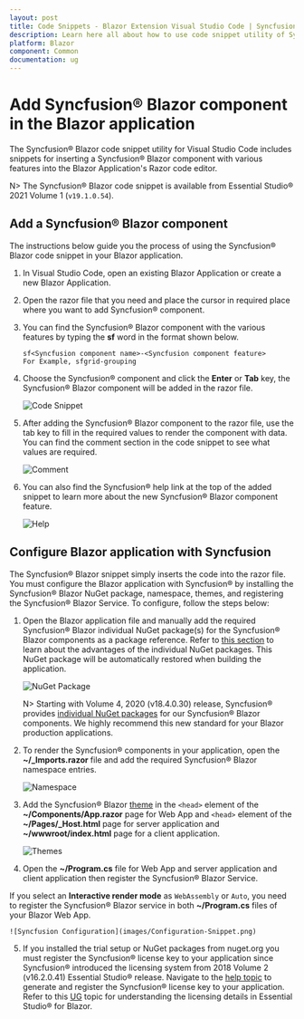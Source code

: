```yaml
---
layout: post
title: Code Snippets - Blazor Extension Visual Studio Code | Syncfusion
description: Learn here all about how to use code snippet utility of Syncfusion Blazor Extension for Visual Studio Code and much more.
platform: Blazor
component: Common
documentation: ug
---
```


# Add Syncfusion&reg; Blazor component in the Blazor application

The Syncfusion&reg; Blazor code snippet utility for Visual Studio Code includes snippets for inserting a Syncfusion&reg; Blazor component with various features into the Blazor Application's Razor code editor.

   N> The Syncfusion&reg; Blazor code snippet is available from Essential Studio&reg; 2021 Volume 1 (`v19.1.0.54`).

## Add a Syncfusion&reg; Blazor component

The instructions below guide you the process of using the Syncfusion&reg; Blazor code snippet in your Blazor application.

1. In Visual Studio Code, open an existing Blazor Application or create a new Blazor Application.

2. Open the razor file that you need and place the cursor in required place where you want to add Syncfusion&reg; component.

3. You can find the Syncfusion&reg; Blazor component with the various features by typing the **sf** word in the format shown below.

    ```
    sf<Syncfusion component name>-<Syncfusion component feature>
    For Example, sfgrid-grouping
    ```
4. Choose the Syncfusion&reg; component and click the **Enter** or **Tab** key, the Syncfusion&reg; Blazor component will be added in the razor file.

    ![Code Snippet](images/codesnippet.gif)

5. After adding the Syncfusion&reg; Blazor component to the razor file, use the tab key to fill in the required values to render the component with data. You can find the comment section in the code snippet to see what values are required.

    ![Comment](images/Comment.png)

6. You can also find the Syncfusion&reg; help link at the top of the added snippet to learn more about the new Syncfusion&reg; Blazor component feature.

    ![Help](images/Help.png)

## Configure Blazor application with Syncfusion

The Syncfusion&reg; Blazor snippet simply inserts the code into the razor file. You must configure the Blazor application with Syncfusion&reg; by installing the Syncfusion&reg; Blazor NuGet package, namespace, themes, and registering the Syncfusion&reg; Blazor Service. To configure, follow the steps below:

1. Open the Blazor application file and manually add the required Syncfusion&reg; Blazor individual NuGet package(s) for the Syncfusion&reg; Blazor components as a package reference. Refer to [this section](https://blazor.syncfusion.com/documentation/nuget-packages#benefits-of-using-individual-nuget-packages) to learn about the advantages of the individual NuGet packages. This NuGet package will be automatically restored when building the application.

    ![NuGet Package](images/NuGet-Snippet.png)

    N> Starting with Volume 4, 2020 (v18.4.0.30) release, Syncfusion&reg; provides [individual NuGet packages](https://blazor.syncfusion.com/documentation/nuget-packages) for our Syncfusion&reg; Blazor components. We highly recommend this new standard for your Blazor production applications.

2. To render the Syncfusion&reg; components in your application, open the **~/_Imports.razor** file and add the required Syncfusion&reg; Blazor namespace entries.

    ![Namespace](images/Namespace-Snippet.png)

3. Add the Syncfusion&reg; Blazor [theme](https://blazor.syncfusion.com/documentation/appearance/themes) in the `<head>` element of the **~/Components/App.razor** page for Web App and `<head>` element of the **~/Pages/_Host.html** page for server application and **~/wwwroot/index.html** page for a client application.

    ![Themes](images/Themes-Snippet.png)

4. Open the **~/Program.cs** file for Web App and server application and client application then register the Syncfusion&reg; Blazor Service.

If you select an **Interactive render mode** as `WebAssembly` or `Auto`, you need to register the Syncfusion&reg; Blazor service in both **~/Program.cs** files of your Blazor Web App.

    ![Syncfusion Configuration](images/Configuration-Snippet.png)

5. If you installed the trial setup or NuGet packages from nuget.org you must register the Syncfusion&reg; license key to your application since Syncfusion&reg; introduced the licensing system from 2018 Volume 2 (v16.2.0.41) Essential Studio&reg; release. Navigate to the [help topic](https://help.syncfusion.com/common/essential-studio/licensing/overview#how-to-generate-syncfusion-license-key) to generate and register the Syncfusion&reg; license key to your application. Refer to this [UG](https://blazor.syncfusion.com/documentation/getting-started/license-key/overview) topic for understanding the licensing details in Essential Studio&reg; for Blazor.